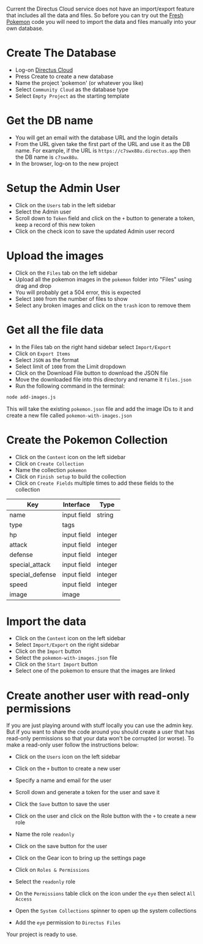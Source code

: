 Current the Directus Cloud service does not have an import/export feature that includes all the data and files. So before you can try out the [Fresh Pokemon](https://github.com/jherr/fresh-pokemon) code you will need to import the data and files manually into your own database.

# Create The Database

* Log-on [Directus Cloud](https://directus.cloud/)
* Press Create to create a new database
* Name the project 'pokemon' (or whatever you like)
* Select `Community Cloud` as the database type
* Select `Empty Project` as the starting template

# Get the DB name

* You will get an email with the database URL and the login details
* From the URL given take the first part of the URL and use it as the DB name. For example, if the URL is `https://c7swx88u.directus.app` then the DB name is `c7swx88u`.
* In the browser, log-on to the new project

# Setup the Admin User

* Click on the `Users` tab in the left sidebar
* Select the Admin user
* Scroll down to `Token` field and click on the `+` button to generate a token, keep a record of this new token
* Click on the check icon to save the updated Admin user record

# Upload the images

* Click on the `Files` tab on the left sidebar
* Upload all the pokemon images in the `pokemon` folder into "Files" using drag and drop
* You will probably get a 504 error, this is expected
* Select `1000` from the number of files to show
* Select any broken images and click on the `trash` icon to remove them

# Get all the file data

* In the Files tab on the right hand sidebar select `Import/Export`
* Click on `Export Items`
* Select `JSON` as the format
* Select limit of `1000` from the Limit dropdown
* Click on the Download File button to download the JSON file
* Move the downloaded file into this directory and rename it `files.json`
* Run the following command in the terminal:

```sh
node add-images.js
```

This will take the existing `pokemon.json` file and add the image IDs to it and create a new file called `pokemon-with-images.json`

# Create the Pokemon Collection

* Click on the `Content` icon on the left sidebar
* Click on `Create Collection`
* Name the collection `pokemon`
* Click on `Finish setup` to build the collection
* Click on `Create Fields` multiple times to add these fields to the collection

| Key | Interface | Type |
|------|------|------|
| name | input field | string |
| type | tags | |
| hp | input field | integer |
| attack | input field |integer |
| defense | input field | integer |
| special_attack | input field | integer |
| special_defense | input field | integer |
| speed | input field | integer |
| image | image | |

# Import the data

* Click on the `Content` icon on the left sidebar
* Select `Import/Export` on the right sidebar
* Click on the `Import` button
* Select the `pokemon-with-images.json` file
* Click on the `Start Import` button
* Select one of the pokemon to ensure that the images are linked

# Create another user with read-only permissions

If you are just playing around with stuff locally you can use the admin key. But if you want to share the code around you should create a user that has read-only permissions so that your data won't be corrupted (or worse). To make a read-only user follow the instructions below:

* Click on the `Users` icon on the left sidebar
* Click on the `+` button to create a new user
* Specify a name and email for the user
* Scroll down and generate a token for the user and save it

* Click the `Save` button to save the user
* Click on the user and click on the Role button with the `+` to create a new role
* Name the role `readonly`
* Click on the save button for the user

* Click on the Gear icon to bring up the settings page
* Click on `Roles & Permissions`
* Select the `readonly` role
* On the `Permissions` table click on the icon under the `eye` then select `All Access`
* Open the `System Collections` spinner to open up the system collections
* Add the `eye` permission to `Directus Files`

Your project is ready to use.
